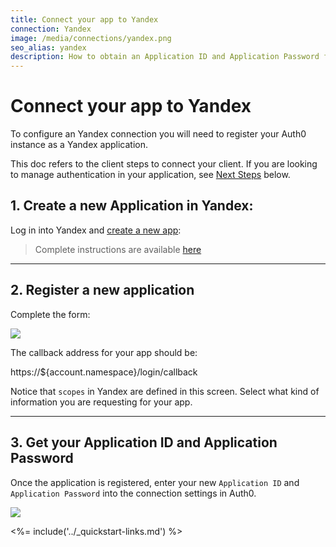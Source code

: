 ```yaml
---
title: Connect your app to Yandex
connection: Yandex
image: /media/connections/yandex.png
seo_alias: yandex
description: How to obtain an Application ID and Application Password for Yandex.
---
```


# Connect your app to Yandex

To configure an Yandex connection you will need to register your Auth0 instance as a Yandex application.

This doc refers to the client steps to connect your client. If you are looking to manage authentication in your application, see [Next Steps](#next-steps) below.

## 1. Create a new Application in Yandex:

Log in into Yandex and [create a new app](https://oauth.yandex.ru/client/new):

> Complete instructions are available [here](http://api.yandex.ru/oauth/doc/dg/tasks/register-client.xml)

---

## 2. Register a new application

Complete the form:

![](/media/articles/connections/social/yandex/yandex-create-app.png)

The callback address for your app should be:

  https://${account.namespace}/login/callback


Notice that `scopes` in Yandex are defined in this screen. Select what kind of information you are requesting for your app.

---

## 3. Get your Application ID and Application Password

Once the application is registered, enter your new `Application ID` and `Application Password` into the connection settings in Auth0.

![](/media/articles/connections/social/yandex/yandex-add-connection.png)

<%= include('../_quickstart-links.md') %>

